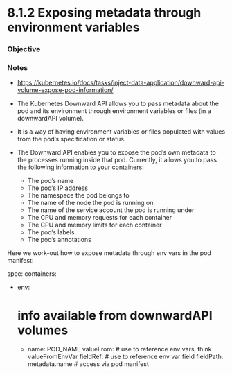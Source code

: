 # 8.1.2 Exposing metadata through environment variables

### Objective

### Notes
* https://kubernetes.io/docs/tasks/inject-data-application/downward-api-volume-expose-pod-information/

* The Kubernetes Downward API allows you to pass metadata about the pod and its environment through environment variables or files (in a downwardAPI volume).
* It is a way of having environment variables or files populated with values from the pod’s specification or status.
* The Downward API enables you to expose the pod’s own metadata to the processes running inside that pod. Currently, it allows you to pass the following information to your containers:
  * The pod’s name
  * The pod’s IP address
  * The namespace the pod belongs to
  * The name of the node the pod is running on
  * The name of the service account the pod is running under
  * The CPU and memory requests for each container
  * The CPU and memory limits for each container
  * The pod’s labels
  * The pod’s annotations

Here we work-out how to expose metadata through env vars in the pod manifest:

spec:
  containers:
  - env:
    # info available from downwardAPI volumes
    - name: POD_NAME
      valueFrom: # use to reference env vars, think valueFromEnvVar
        fieldRef: # use to reference env var field
          fieldPath: metadata.name # access via pod manifest
